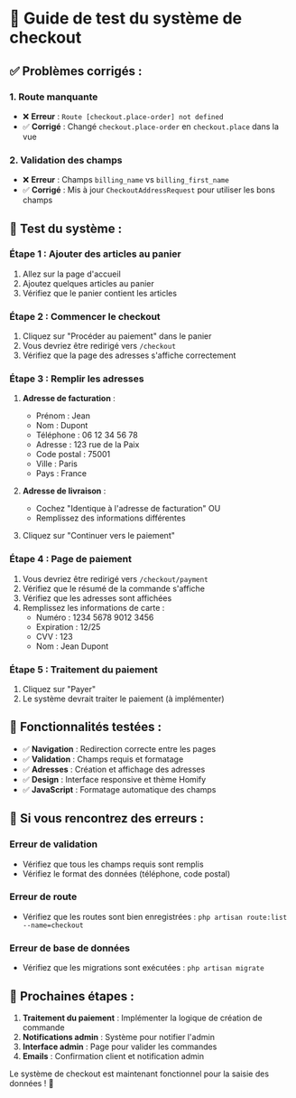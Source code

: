 # 🧪 Guide de test du système de checkout

## ✅ **Problèmes corrigés :**

### 1. **Route manquante**
- ❌ **Erreur** : `Route [checkout.place-order] not defined`
- ✅ **Corrigé** : Changé `checkout.place-order` en `checkout.place` dans la vue

### 2. **Validation des champs**
- ❌ **Erreur** : Champs `billing_name` vs `billing_first_name`
- ✅ **Corrigé** : Mis à jour `CheckoutAddressRequest` pour utiliser les bons champs

## 🧪 **Test du système :**

### **Étape 1 : Ajouter des articles au panier**
1. Allez sur la page d'accueil
2. Ajoutez quelques articles au panier
3. Vérifiez que le panier contient les articles

### **Étape 2 : Commencer le checkout**
1. Cliquez sur "Procéder au paiement" dans le panier
2. Vous devriez être redirigé vers `/checkout`
3. Vérifiez que la page des adresses s'affiche correctement

### **Étape 3 : Remplir les adresses**
1. **Adresse de facturation** :
   - Prénom : Jean
   - Nom : Dupont
   - Téléphone : 06 12 34 56 78
   - Adresse : 123 rue de la Paix
   - Code postal : 75001
   - Ville : Paris
   - Pays : France

2. **Adresse de livraison** :
   - Cochez "Identique à l'adresse de facturation" OU
   - Remplissez des informations différentes

3. Cliquez sur "Continuer vers le paiement"

### **Étape 4 : Page de paiement**
1. Vous devriez être redirigé vers `/checkout/payment`
2. Vérifiez que le résumé de la commande s'affiche
3. Vérifiez que les adresses sont affichées
4. Remplissez les informations de carte :
   - Numéro : 1234 5678 9012 3456
   - Expiration : 12/25
   - CVV : 123
   - Nom : Jean Dupont

### **Étape 5 : Traitement du paiement**
1. Cliquez sur "Payer"
2. Le système devrait traiter le paiement (à implémenter)

## 🔧 **Fonctionnalités testées :**

- ✅ **Navigation** : Redirection correcte entre les pages
- ✅ **Validation** : Champs requis et formatage
- ✅ **Adresses** : Création et affichage des adresses
- ✅ **Design** : Interface responsive et thème Homify
- ✅ **JavaScript** : Formatage automatique des champs

## 🚨 **Si vous rencontrez des erreurs :**

### **Erreur de validation**
- Vérifiez que tous les champs requis sont remplis
- Vérifiez le format des données (téléphone, code postal)

### **Erreur de route**
- Vérifiez que les routes sont bien enregistrées : `php artisan route:list --name=checkout`

### **Erreur de base de données**
- Vérifiez que les migrations sont exécutées : `php artisan migrate`

## 📝 **Prochaines étapes :**

1. **Traitement du paiement** : Implémenter la logique de création de commande
2. **Notifications admin** : Système pour notifier l'admin
3. **Interface admin** : Page pour valider les commandes
4. **Emails** : Confirmation client et notification admin

Le système de checkout est maintenant fonctionnel pour la saisie des données ! 🎉





